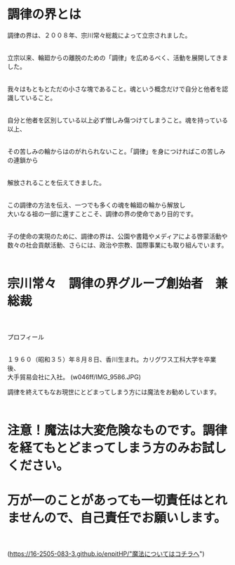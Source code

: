# 調律の界とは  
調律の界は、２００８年、宗川常々総裁によって立宗されました。<br><br>

立宗以来、輪廻からの離脱のための「調律」を広めるべく、活動を展開してきました。<br><br>

我々はもともとただの小さな塊であること。魂という概念だけで自分と他者を認識していること。<br><br>

自分と他者を区別している以上必ず憎しみ傷つけてしまうこと。魂を持っている以上、<br><br>

その苦しみの輪からはのがれられないこと。「調律」を身につければこの苦しみの連鎖から<br><br>

解放されることを伝えてきました。<br><br>

この調律の方法を伝え、一つでも多くの魂を輪廻の輪から解放し<br>
大いなる祖の一部に還すことこそ、調律の界の使命であり目的です。<br><br>

子の使命の実現のために、調律の界は、公園や書籍やメディアによる啓蒙活動や<br>
数々の社会貢献活動、さらには、政治や宗教、国際事業にも取り組んでいます。<br><br>
# 宗川常々　調律の界グループ創始者　兼　総裁<br><br>

プロフィール<br><br>

１９６０（昭和３５）年８月８日、香川生まれ。カリグワス工科大学を卒業後、<br>
大手貿易会社に入社。
(w046ff/IMG_9586.JPG)


調律を終えてもなお現世にとどまってしまう方には魔法をお勧めしています。<br><br>
# 注意！魔法は大変危険なものです。調律を経てもとどまってしまう方のみお試しください。<br>
# 万が一のことがあっても一切責任はとれませんので、自己責任でお願いします。<br><br>

(https://16-2505-083-3.github.io/enpitHP/"魔法についてはコチラへ")
